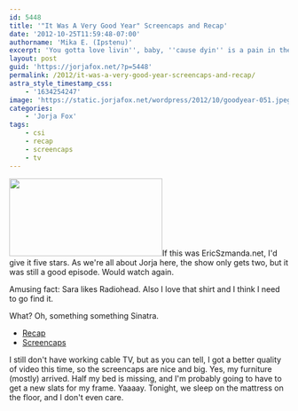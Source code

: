 ```yaml
---
id: 5448
title: '"It Was A Very Good Year" Screencaps and Recap'
date: '2012-10-25T11:59:48-07:00'
authorname: 'Mika E. (Ipstenu)'
excerpt: 'You gotta love livin'', baby, ''cause dyin'' is a pain in the ass. - Frank Sinatra'
layout: post
guid: 'https://jorjafox.net/?p=5448'
permalink: /2012/it-was-a-very-good-year-screencaps-and-recap/
astra_style_timestamp_css:
    - '1634254247'
image: 'https://static.jorjafox.net/wordpress/2012/10/goodyear-051.jpeg'
categories:
    - 'Jorja Fox'
tags:
    - csi
    - recap
    - screencaps
    - tv
---
```


<img class="alignleft size-medium wp-image-5449" title="goodyear-051" src="//static.jorjafox.net/wordpress/2012/10/goodyear-051-276x140.jpeg" alt="" width="276" height="140" />If this was EricSzmanda.net, I'd give it five stars. As we're all about Jorja here, the show only gets two, but it was still a good episode. Would watch again.

Amusing fact: Sara likes Radiohead. Also I love that shirt and I think I need to go find it.

What? Oh, something something Sinatra.
<ul>
	<li><a href="https://jorjafox.net/wiki/It_was_a_Very_Good_Year">Recap</a></li>
	<li><a href="https://jorjafox.net/gallery/tv/csi/season13/04year">Screencaps</a></li>
</ul>
I still don't have working cable TV, but as you can tell, I got a better quality of video this time, so the screencaps are nice and big. Yes, my furniture (mostly) arrived. Half my bed is missing, and I'm probably going to have to get a new slats for my frame. Yaaaay. Tonight, we sleep on the mattress on the floor, and I don't even care.
